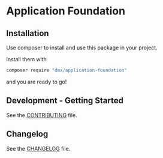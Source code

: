 # Application Foundation

## Installation

Use composer to install and use this package in your project.

Install them with

```bash
composer require "dmx/application-foundation"
```

and you are ready to go!

## Development - Getting Started

See the [CONTRIBUTING](CONTRIBUTING.md) file.

## Changelog

See the [CHANGELOG](CHANGELOG.md) file.
